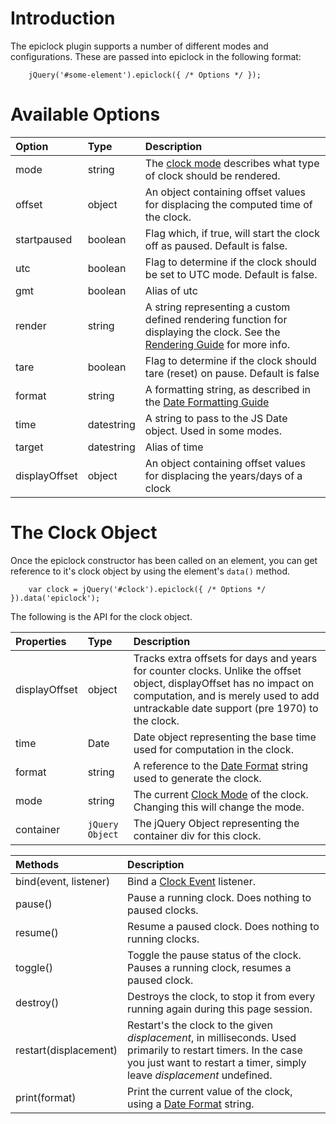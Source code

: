 # Introduction #

The epiclock plugin supports a number of different modes and configurations. These are passed into epiclock in the following format:

```
    jQuery('#some-element').epiclock({ /* Options */ });
```

# Available Options #

| **Option** | **Type** | **Description** |
|:-----------|:---------|:----------------|
| mode       | string   | The [clock mode](ClockModes.md) describes what type of clock should be rendered. |
| offset     | object   | An object containing offset values for displacing the computed time of the clock. |
| startpaused | boolean  | Flag which, if true, will start the clock off as paused. Default is false. |
| utc        | boolean  | Flag to determine if the clock should be set to UTC mode. Default is false. |
| gmt        | boolean  | Alias of utc    |
| render     | string   | A string representing a custom defined rendering function for displaying the clock. See the [Rendering Guide](Rendering.md) for more info.  |
| tare       | boolean  | Flag to determine if the clock should tare (reset) on pause. Default is false |
| format     | string   | A formatting string, as described in the [Date Formatting Guide](DateFormatting.md) |
| time       | datestring | A string to pass to the JS Date object. Used in some modes. |
| target     | datestring | Alias of time   |
| displayOffset | object   | An object containing offset values for displacing the years/days of a clock |

# The Clock Object #

Once the epiclock constructor has been called on an element, you can get reference to it's clock object by using the element's `data()` method.

```
    var clock = jQuery('#clock').epiclock({ /* Options */ }).data('epiclock');
```

The following is the API for the clock object.

| **Properties** | **Type** | **Description** |
|:---------------|:---------|:----------------|
| displayOffset  | object   | Tracks extra offsets for days and years for counter clocks. Unlike the offset object, displayOffset has no impact on computation, and is merely used to add untrackable date support (pre 1970) to the clock. |
| time           | Date     | Date object representing the base time used for computation in the clock. |
| format         | string   | A reference to the [Date Format](DateFormatting.md) string used to generate the clock. |
| mode           | string   | The current [Clock Mode](ClockModes.md) of the clock. Changing this will change the mode. |
| container      | `jQuery Object` | The jQuery Object representing the container div for this clock. |

| **Methods** |  **Description** |
|:------------|:-----------------|
| bind(event, listener) | Bind a [Clock Event](ClockEvent.md) listener. |
| pause()     | Pause a running clock. Does nothing to paused clocks. |
| resume()    | Resume a paused clock. Does nothing to running clocks. |
| toggle()    | Toggle the pause status of the clock. Pauses a running clock, resumes a paused clock. |
| destroy()   | Destroys the clock, to stop it from every running again during this page session. |
| restart(displacement) | Restart's the clock to the given _displacement_, in milliseconds. Used primarily to restart timers. In the case you just want to restart a timer, simply leave _displacement_ undefined. |
| print(format) | Print the current value of the clock, using a [Date Format](DateFormatting.md) string. |